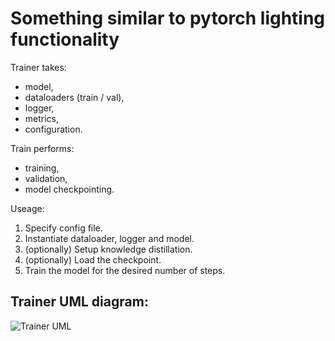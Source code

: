 # Something similar to pytorch lighting functionality

Trainer takes:
- model,
- dataloaders (train / val),
- logger,
- metrics,
- configuration.

Train performs:
- training,
- validation,
- model checkpointing.

Useage:
1. Specify config file.
2. Instantiate dataloader, logger and model.
3. (optionally) Setup knowledge distillation.
4. (optionally) Load the checkpoint.
5. Train the model for the desired number of steps.

## Trainer UML diagram:
![Trainer UML](../../../docs_images/uml_diagrams/trainers.png)  